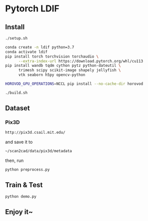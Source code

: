 # Pytorch LDIF

## Install

```bash
./setup.sh

conda create -n ldif python=3.7
conda activate ldif
pip install torch torchvision torchaudio \
      --extra-index-url https://download.pytorch.org/whl/cu113
pip install wandb tqdm cython pytz python-dateutil \
      trimesh scipy scikit-image shapely jellyfish \
      vtk seaborn h5py opencv-python

HOROVOD_GPU_OPERATIONS=NCCL pip install --no-cache-dir horovod

./build.sh
```

## Dataset

### Pix3D

```bash
http://pix3d.csail.mit.edu/
```

and save it to

```bash
~/scan2cad/data/pix3d/metadata
```

then, run

```bash
python preprocess.py
```

## Train & Test

```bash
python demo.py
```

## Enjoy it~

